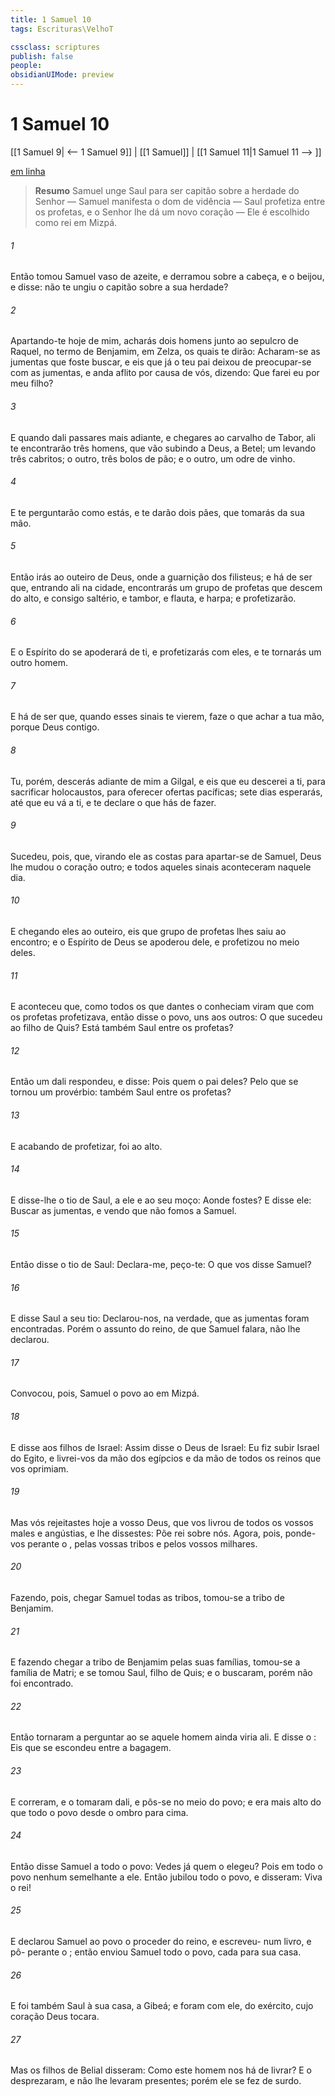 ```yaml
---
title: 1 Samuel 10
tags: Escrituras\VelhoT

cssclass: scriptures
publish: false
people:
obsidianUIMode: preview
---
```


# 1 Samuel 10
[[1 Samuel 9| <-- 1 Samuel 9]] | [[1 Samuel]] | [[1 Samuel 11|1 Samuel 11 --> ]]

[em linha](https://churchofjesuschrist.org/study/scriptures/ot/1-sam/10?lang=por)

> __Resumo__
Samuel unge Saul para ser capitão sobre a herdade do Senhor — Samuel manifesta o dom de vidência — Saul profetiza entre os profetas, e o Senhor lhe dá um novo coração — Ele é escolhido como rei em Mizpá.

###### 1 
Então tomou Samuel  vaso de azeite, e  derramou sobre a cabeça, e o beijou, e disse:  não te ungiu o   capitão sobre a sua herdade?

###### 2 
Apartando-te hoje de mim, acharás dois homens junto ao sepulcro de Raquel, no termo de Benjamim, em Zelza, os quais te dirão: Acharam-se as jumentas que foste buscar, e eis que já o teu pai deixou de preocupar-se com as jumentas, e anda aflito por causa de vós, dizendo: Que farei eu por meu filho?

###### 3 
E quando dali passares mais adiante, e chegares ao carvalho de Tabor, ali te encontrarão três homens, que vão subindo a Deus, a Betel; um levando três cabritos; o outro, três bolos de pão; e o outro, um odre de vinho.

###### 4 
E te perguntarão como estás, e te darão dois pães, que tomarás da sua mão.

###### 5 
Então irás ao outeiro de Deus, onde  a guarnição dos filisteus; e há de ser que, entrando ali na cidade, encontrarás um grupo de profetas que descem do alto, e  consigo saltério, e tambor, e flauta, e harpa; e profetizarão.

###### 6 
E o Espírito do  se apoderará de ti, e profetizarás com eles, e te tornarás um outro homem.

###### 7 
E há de ser que, quando esses sinais te vierem, faze o que achar a tua mão, porque Deus  contigo.

###### 8 
Tu, porém, descerás adiante de mim a Gilgal, e eis que eu descerei a ti, para sacrificar holocaustos,  para oferecer ofertas pacíficas;  sete dias esperarás, até que eu vá a ti, e te declare o que hás de fazer.

###### 9 
Sucedeu, pois, que, virando ele as costas para apartar-se de Samuel, Deus lhe mudou o coração  outro; e todos aqueles sinais aconteceram naquele  dia.

###### 10 
E chegando eles ao outeiro, eis que  grupo de profetas lhes saiu ao encontro; e o Espírito de Deus se apoderou dele, e profetizou no meio deles.

###### 11 
E aconteceu que, como todos os que dantes o conheciam viram que com os profetas profetizava, então disse o povo, uns aos outros: O que  sucedeu ao filho de Quis? Está também Saul entre os profetas?

###### 12 
Então um  dali respondeu, e disse: Pois quem  o pai deles? Pelo que se tornou um provérbio:  também Saul entre os profetas?

###### 13 
E acabando de profetizar, foi ao alto.

###### 14 
E disse-lhe o tio de Saul, a ele e ao seu moço: Aonde fostes? E disse ele: Buscar as jumentas, e vendo que não  fomos a Samuel.

###### 15 
Então disse o tio de Saul: Declara-me, peço-te: O que vos disse Samuel?

###### 16 
E disse Saul a seu tio: Declarou-nos, na verdade, que as jumentas foram encontradas. Porém o assunto do reino, de que Samuel falara, não lhe declarou.

###### 17 
Convocou, pois, Samuel o povo ao  em Mizpá.

###### 18 
E disse aos filhos de Israel: Assim disse o  Deus de Israel: Eu fiz subir Israel do Egito, e livrei-vos da mão dos egípcios e da mão de todos os reinos que vos oprimiam.

###### 19 
Mas vós rejeitastes hoje a vosso Deus, que vos livrou de todos os vossos males e angústias, e lhe dissestes: Põe  rei sobre nós. Agora, pois, ponde-vos perante o , pelas vossas tribos e pelos vossos milhares.

###### 20 
Fazendo, pois, chegar Samuel todas as tribos, tomou-se a tribo de Benjamim.

###### 21 
E fazendo chegar a tribo de Benjamim pelas suas famílias, tomou-se a família de Matri; e  se tomou Saul, filho de Quis; e o buscaram, porém não foi encontrado.

###### 22 
Então tornaram a perguntar ao  se aquele homem ainda viria ali. E disse o : Eis que se escondeu entre a bagagem.

###### 23 
E correram, e o tomaram dali, e pôs-se no meio do povo; e era mais alto do que todo o povo desde o ombro para cima.

###### 24 
Então disse Samuel a todo o povo: Vedes já quem o  elegeu? Pois em todo o povo  nenhum semelhante a ele. Então jubilou todo o povo, e disseram: Viva o rei!

###### 25 
E declarou Samuel ao povo o proceder do reino, e escreveu- num livro, e pô- perante o ; então enviou Samuel todo o povo, cada  para sua casa.

###### 26 
E foi também Saul à sua casa, a Gibeá; e foram com ele, do exército,  cujo coração Deus tocara.

###### 27 
Mas os filhos de Belial disseram: Como este homem nos há de livrar? E o desprezaram, e não lhe levaram presentes; porém ele se fez de surdo.

